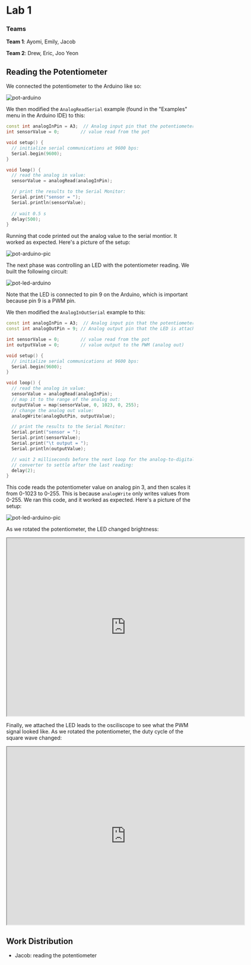 # Lab 1

### Teams
**Team 1**: Ayomi, Emily, Jacob

**Team 2**: Drew, Eric, Joo Yeon

## Reading the Potentiometer

We connected the potentiometer to the Arduino like so:

![pot-arduino](https://lh4.googleusercontent.com/gH3Ndi3KH1D2QZhWMhl0BO8blufS9mbOZ5FZL_F1u9qA6LcSqTXGxjh26cy33M7byJCtSRBC05_yq0w=w958-h928)


We then modified the `AnalogReadSerial` example (found in the "Examples" menu in the Arduino IDE) to this:

```cpp
const int analogInPin = A3;  // Analog input pin that the potentiometer is attached to
int sensorValue = 0;        // value read from the pot

void setup() {
  // initialize serial communications at 9600 bps:
  Serial.begin(9600);
}

void loop() {
  // read the analog in value:
  sensorValue = analogRead(analogInPin);

  // print the results to the Serial Monitor:
  Serial.print("sensor = ");
  Serial.println(sensorValue);
  
  // wait 0.5 s
  delay(500);
}
```

Running that code printed out the analog value to the serial montior. It worked as expected. Here's a picture of the setup:

![pot-arduino-pic](https://lh3.googleusercontent.com/JNyjTZcaYBsktG-GgPXmr5g1LiwD3qYWUKJQjxEcN2iUXuDAzjWPYiJ3dkpXt9Dzm1st8-mC-3oZ_4lJfVMb9Q=w958-h928-rw)

The next phase was controlling an LED with the potentiometer reading. We built the following circuit:

![pot-led-arduino](https://lh3.googleusercontent.com/NvmLU-VTT4xxGs-HEeml8QHDkVfilKOdsGNLrtKcOV_cO_buRRkR3HlFNr8q5r9mPaAeqVNUQz1jw7s=w958-h928)

Note that the LED is connected to pin 9 on the Arduino, which is important because pin 9 is a PWM pin.

We then modified the `AnalogInOutSerial` example to this:

```cpp
const int analogInPin = A3;  // Analog input pin that the potentiometer is attached to
const int analogOutPin = 9; // Analog output pin that the LED is attached to

int sensorValue = 0;        // value read from the pot
int outputValue = 0;        // value output to the PWM (analog out)

void setup() {
  // initialize serial communications at 9600 bps:
  Serial.begin(9600);
}

void loop() {
  // read the analog in value:
  sensorValue = analogRead(analogInPin);
  // map it to the range of the analog out:
  outputValue = map(sensorValue, 0, 1023, 0, 255);
  // change the analog out value:
  analogWrite(analogOutPin, outputValue);

  // print the results to the Serial Monitor:
  Serial.print("sensor = ");
  Serial.print(sensorValue);
  Serial.print("\t output = ");
  Serial.println(outputValue);

  // wait 2 milliseconds before the next loop for the analog-to-digital
  // converter to settle after the last reading:
  delay(2);
}
```

This code reads the potentiometer value on analog pin 3, and then scales it from 0-1023 to 0-255. This is because `analogWrite` only writes values from 0-255. We ran this code, and it worked as expected. Here's a picture of the setup:

![pot-led-arduino-pic](https://lh4.googleusercontent.com/4FmPaz6YKEXsQJIiJLPTTpvqcTRwlgFndAD_v6Nyi3Hm2NhopjWdL9dQhDR1LKHmJh3NfO3MMjIRCqsTuZ5mKA=w958-h928-rw)

As we rotated the potentiometer, the LED changed brightness:

<iframe src="https://drive.google.com/file/d/0B1r9QYTd8YNrcDJ1dDNBdV81cWs/preview" width="640" height="480"></iframe>

Finally, we attached the LED leads to the osciliscope to see what the PWM signal looked like. As we rotated the potentiometer, the duty cycle of the square wave changed:

<iframe src="https://drive.google.com/file/d/0B1r9QYTd8YNrTHhhUzBoUzY1aWM/preview" width="640" height="480"></iframe>

## Work Distribution
* Jacob: reading the potentiometer
